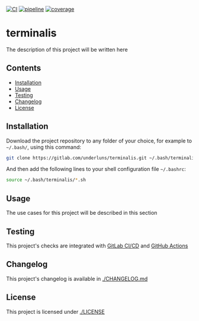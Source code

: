 [![CI](https://github.com/underluns/terminalis/actions/workflows/ci.yml/badge.svg)](https://github.com/underluns/terminalis/actions)
[![pipeline](https://gitlab.com/underluns/terminalis/badges/master/pipeline.svg)](https://gitlab.com/underluns/terminalis/-/pipelines)
[![coverage](https://gitlab.com/underluns/terminalis/badges/master/coverage.svg)](https://gitlab.com/underluns/terminalis/-/commits)

# terminalis

The description of this project will be written here

## Contents

- [Installation](#installation)
- [Usage](#usage)
- [Testing](#testing)
- [Changelog](#changelog)
- [License](#license)

## Installation

Download the project repository to any folder of your choice, for example to `~/.bash/`, using this command:
```sh
git clone https://gitlab.com/underluns/terminalis.git ~/.bash/terminalis
```

And then add the following lines to your shell configuration file `~/.bashrc`:
```sh
source ~/.bash/terminalis/*.sh
```

## Usage

The use cases for this project will be described in this section

## Testing

This project's checks are integrated with [GitLab СI/CD](https://gitlab.com/underluns/terminalis/-/pipelines) and [GitHub Actions](https://github.com/underluns/terminalis/actions)

## Changelog

This project's changelog is available in [./CHANGELOG.md](./CHANGELOG.md)

## License

This project is licensed under [./LICENSE](./LICENSE)
